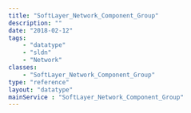 ```yaml
---
title: "SoftLayer_Network_Component_Group"
description: ""
date: "2018-02-12"
tags:
    - "datatype"
    - "sldn"
    - "Network"
classes:
    - "SoftLayer_Network_Component_Group"
type: "reference"
layout: "datatype"
mainService : "SoftLayer_Network_Component_Group"
---
```

